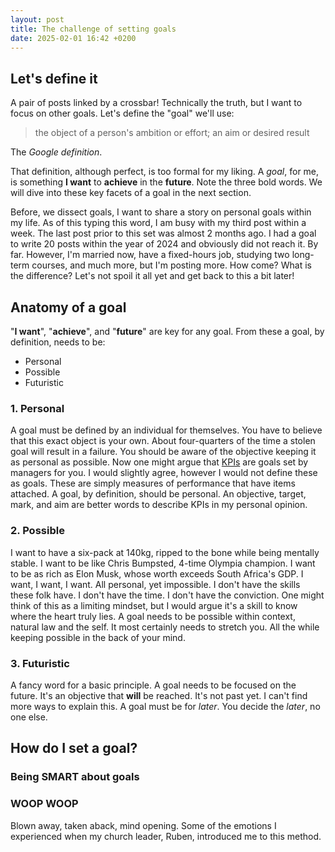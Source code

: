 ```yaml
---
layout: post
title: The challenge of setting goals
date: 2025-02-01 16:42 +0200
---
```


## Let's define it
A pair of posts linked by a crossbar! Technically the truth, but I want to focus on other goals. Let's define the "goal" we'll use:

> the object of a person's ambition or effort; an aim or desired result  

The _Google definition_.

That definition, although perfect, is too formal for my liking. A _goal_, for me, is something __I want__ to __achieve__ in the __future__. Note the three bold words. We will dive into these key facets of a goal in the next section. 

Before, we dissect goals, I want to share a story on personal goals within my life. As of this typing this word, I am busy with my third post within a week. The last post prior to this set was almost 2 months ago. I had a goal to write 20 posts within the year of 2024 and obviously did not reach it. By far. However, I'm married now, have a fixed-hours job, studying two long-term courses, and much more, but I'm posting more. How come? What is the difference? Let's not spoil it all yet and get back to this a bit later!

## Anatomy of a goal
"__I want__", "__achieve__", and "__future__" are key for any goal. From these a goal, by definition, needs to be:
- Personal
- Possible
- Futuristic

### 1. Personal
A goal must be defined by an individual for themselves. You have to believe that this exact object is your own. About four-quarters of the time a stolen goal will result in a failure. You should be aware of the objective keeping it as personal as possible. Now one might argue that [KPIs](https://www.qlik.com/us/kpi#:~:text=KPIsKPI%20Examples-,What%20is%20a%20KPI%3F,the%20organization%20make%20better%20decisions.) are goals set by managers for you. I would slightly agree, however I would not define these as goals. These are simply measures of performance that have items attached. A goal, by definition, should be personal. An objective, target, mark, and aim are better words to describe KPIs in my personal opinion.

### 2. Possible
I want to have a six-pack at 140kg, ripped to the bone while being mentally stable. I want to be like Chris Bumpsted, 4-time Olympia champion. I want to be as rich as Elon Musk, whose worth exceeds South Africa's GDP. I want, I want, I want. All personal, yet impossible. I don't have the skills these folk have. I don't have the time. I don't have the conviction. One might think of this as a limiting mindset, but I would argue it's a skill to know where the heart truly lies. A goal needs to be possible within context, natural law and the self. It most certainly needs to stretch you. All the while keeping possible in the back of your mind.

### 3. Futuristic
A fancy word for a basic principle. A goal needs to be focused on the future. It's an objective that **will** be reached. It's not past yet. I can't find more ways to explain this. A goal must be for _later_. You decide the _later_, no one else.

## How do I set a goal?

### Being SMART about goals

### WOOP WOOP
Blown away, taken aback, mind opening. Some of the emotions I experienced when my church leader, Ruben, introduced me to this method.